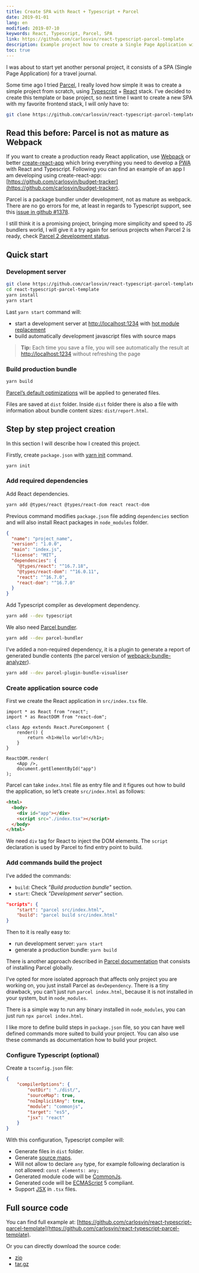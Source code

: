 ```yaml
---
title: Create SPA with React + Typescript + Parcel
date: 2019-01-01
lang: en
modified: 2019-07-10
keywords: React, Typescript, Parcel, SPA
link: https://github.com/carlosvin/react-typescript-parcel-template
description: Example project how to create a Single Page Application with React, Typescript and Parcel.
toc: true
---
```


I was about to start yet another personal project, it consists of a SPA (Single Page Application) for a travel journal.

Some time ago I tried [Parcel](https://parceljs.org), I really loved how simple it was to create a simple project from scratch, using [Typescript](https://www.typescriptlang.org/) + [React](https://reactjs.org) stack. I’ve decided to create this template or base project, so next time I want to create a new SPA with my favorite frontend stack, I will only have to:

```bash
git clone https://github.com/carlosvin/react-typescript-parcel-template.git
```

## Read this before: Parcel is not as mature as Webpack

If you want to create a production ready React application, use [Webpack](https://webpack.js.org/) or better [create-react-app](https://facebook.github.io/create-react-app/) which bring everything you need to develop a [PWA](https://developers.google.com/web/progressive-web-apps/) with React and Typescript. Following you can find an example of an app I am developing using create-react-app: [https://github.com/carlosvin/budget-tracker](https://github.com/carlosvin/budget-tracker).

Parcel is a package bundler under development, not as mature as webpack. There are no go errors for me, at least in regards to Typescript support, see this [issue in github #1378](https://github.com/parcel-bundler/parcel/issues/1378).

I still think it is a promising project, bringing more simplicity and speed to JS bundlers world, I will give it a try again for serious projects when Parcel 2 is ready, check [Parcel 2 development status](https://github.com/parcel-bundler/parcel/projects/5).

## Quick start

### Development server

```bash
git clone https://github.com/carlosvin/react-typescript-parcel-template.git
cd react-typescript-parcel-template
yarn install
yarn start
```

Last `yarn start` command will:

- start a development server at [http://localhost:1234](http://localhost:1234) with [hot module replacement](https://en.parceljs.org/hmr.html)
- build automatically development javascript files with source maps

> **Tip:** Each time you save a file, you will see automatically the result at [http://localhost:1234](http://localhost:1234) without refreshing the page

### Build production bundle

```bash
yarn build
```

[Parcel’s default optimizations](https://en.parceljs.org/production.html#optimisations) will be applied to generated files.

Files are saved at `dist` folder. Inside `dist` folder there is also a file with information about bundle content sizes: `dist/report.html`.

## Step by step project creation

In this section I will describe how I created this project.

Firstly, create `package.json` with [yarn init](https://yarnpkg.com/lang/en/docs/cli/init/) command.

```bash
yarn init
```

### Add required dependencies

Add React dependencies.

```bash
yarn add @types/react @types/react-dom react react-dom
```

Previous command modifies `package.json` file adding `dependencies` section and will also install React packages in `node_modules` folder.

```json
{
  "name": "project_name",
  "version": "1.0.0",
  "main": "index.js",
  "license": "MIT",
  "dependencies": {
    "@types/react": "^16.7.18",
    "@types/react-dom": "^16.0.11",
    "react": "^16.7.0",
    "react-dom": "^16.7.0"
  }
}
```

Add Typescript compiler as development dependency.

```bash
yarn add --dev typescript
```

We also need [Parcel bundler](https://parceljs.org/).

```bash
yarn add --dev parcel-bundler
```

I’ve added a non-required dependency, it is a plugin to generate a report of generated bundle contents (the parcel version of [webpack-bundle-analyzer](https://github.com/webpack-contrib/webpack-bundle-analyzer)).

```bash
yarn add --dev parcel-plugin-bundle-visualiser
```

### Create application source code

First we create the React application in `src/index.tsx` file.

```tsx
import * as React from "react";
import * as ReactDOM from "react-dom";

class App extends React.PureComponent {
    render() {
        return <h1>Hello world!</h1>;
    }
}

ReactDOM.render(
    <App />, 
    document.getElementById("app")
);
```

Parcel can take `index.html` file as entry file and it figures out how to build the application, so let’s create `src/index.html` as follows:

```html
<html>
  <body>
    <div id="app"></div>
    <script src="./index.tsx"></script>
  </body>
</html>
```

We need `div` tag for React to inject the DOM elements. The `script` declaration is used by Parcel to find entry point to build.

### Add commands build the project

I’ve added the commands:

- `build`: Check _"Build production bundle"_ section.
- `start`: Check _"Development server"_ section.

```json
"scripts": {
    "start": "parcel src/index.html",
    "build": "parcel build src/index.html"
}
```

Then to it is really easy to:

- run development server: `yarn start`
- generate a production bundle: `yarn build`

There is another approach described in [Parcel documentation](https://en.parceljs.org/getting_started.html) that consists of installing Parcel globally.

I’ve opted for more isolated approach that affects only project you are working on, you just install Parcel as `devDependency`. There is a tiny drawback, you can’t just run `parcel index.html`, because it is not installed in your system, but in `node_modules`.

There is a simple way to run any binary installed in `node_modules`, you can just run `npx parcel index.html`.

I like more to define build steps in `package.json` file, so you can have well defined commands more suited to build your project. You can also use these commands as documentation how to build your project.

### Configure Typescript (optional)

Create a `tsconfig.json` file:

```json
{
    "compilerOptions": {
        "outDir": "./dist/",
        "sourceMap": true,
        "noImplicitAny": true,
        "module": "commonjs",
        "target": "es5",
        "jsx": "react"
    }
}
```

With this configuration, Typescript compiler will:

- Generate files in `dist` folder.
- Generate [source maps](https://developer.mozilla.org/en-US/docs/Tools/Debugger/How_to/Use_a_source_map).
- Will not allow to declare `any` type, for example following declaration is not allowed: `const elements: any;`
- Generated module code will be [CommonJs](https://requirejs.org/docs/commonjs.html).
- Generated code will be [ECMAScript](https://es.wikipedia.org/wiki/ECMAScript) 5 compliant.
- Support [JSX](https://www.typescriptlang.org/docs/handbook/jsx.html) in `.tsx` files.

## Full source code

You can find full example at: [https://github.com/carlosvin/react-typescript-parcel-template](https://github.com/carlosvin/react-typescript-parcel-template).

Or you can directly download the source code:

- [zip](https://github.com/carlosvin/react-typescript-parcel-template/archive/1.0.zip)
- [tar.gz](https://github.com/carlosvin/react-typescript-parcel-template/archive/1.0.tar.gz)
